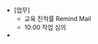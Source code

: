 - [업무]
	- 교육 진척률 Remind Mail
	- 10:00 작업 심의
- 
<!--stackedit_data:
eyJoaXN0b3J5IjpbMTQzNjIwMDEyNl19
-->